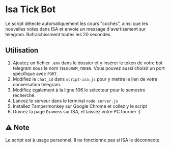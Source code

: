 # Isa Tick Bot 

Le script détecte automatiquement les cours "cochés", ainsi que les nouvelles notes dans ISA et envoie un message d'avertissment sur telegram. Rafraîchissment toutes les 20 secondes.

## Utilisation

1. Ajoutez un fichier `.env` dans le dossier et y insérer le token de votre bot telegram sous le nom `TELEGRAM_TOKEN`. Vous pouvez aussi choisir un port spécifique avec `PORT`.
2. Modifiez le `chat_id` dans `script-isa.js` pour y mettre le lien de votre conversation telegram. 
3. Modifiez également à la ligne 106 le selecteur pour le semestre recherché.
4. Lancez le serveur dans le terminal `node server.js`
5. Installez Tampermonkey sur Google Chrome et collez y le script
6. Ouvrez la page `Examens` sur ISA, et laissez votre PC tourner :)

## ⚠️ Note

Le script est à usage personnel. Il ne fonctionne pas si ISA le déconnecte.

